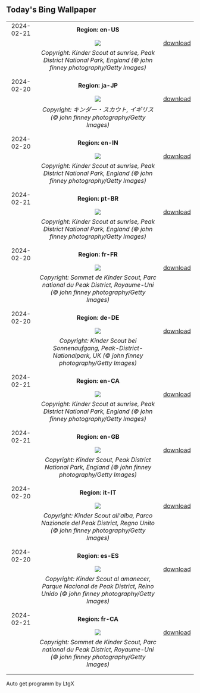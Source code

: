 ## Today's Bing Wallpaper
|      |      |      |
| :----: | :----: | :----: |
|2024-02-21|**Region: en-US**||
||![](https://www.bing.com/th?id=OHR.PeakDistrictNP_EN-US8094447567_UHD.jpg&pid=hp&w=1152&h=648&rs=1&c=4)| [download](https://www.bing.com/th?id=OHR.PeakDistrictNP_EN-US8094447567_UHD.jpg)|
||*Copyright: Kinder Scout at sunrise, Peak District National Park, England (© john finney photography/Getty Images)*
||
|||
|2024-02-20|**Region: ja-JP**||
||![](https://www.bing.com/th?id=OHR.PeakDistrictNP_JA-JP8773323840_UHD.jpg&pid=hp&w=1152&h=648&rs=1&c=4)| [download](https://www.bing.com/th?id=OHR.PeakDistrictNP_JA-JP8773323840_UHD.jpg)|
||*Copyright: キンダー・スカウト, イギリス (© john finney photography/Getty Images)*
||
|||
|2024-02-20|**Region: en-IN**||
||![](https://www.bing.com/th?id=OHR.PeakDistrictNP_EN-IN1834158436_UHD.jpg&pid=hp&w=1152&h=648&rs=1&c=4)| [download](https://www.bing.com/th?id=OHR.PeakDistrictNP_EN-IN1834158436_UHD.jpg)|
||*Copyright: Kinder Scout at sunrise, Peak District National Park, England (© john finney photography/Getty Images)*
||
|||
|2024-02-21|**Region: pt-BR**||
||![](https://www.bing.com/th?id=OHR.PeakDistrictNP_PT-BR5424756118_UHD.jpg&pid=hp&w=1152&h=648&rs=1&c=4)| [download](https://www.bing.com/th?id=OHR.PeakDistrictNP_PT-BR5424756118_UHD.jpg)|
||*Copyright: Kinder Scout at sunrise, Peak District National Park, England (© john finney photography/Getty Images)*
||
|||
|2024-02-20|**Region: fr-FR**||
||![](https://www.bing.com/th?id=OHR.PeakDistrictNP_FR-FR7006243116_UHD.jpg&pid=hp&w=1152&h=648&rs=1&c=4)| [download](https://www.bing.com/th?id=OHR.PeakDistrictNP_FR-FR7006243116_UHD.jpg)|
||*Copyright: Sommet de Kinder Scout, Parc national du Peak District, Royaume-Uni (© john finney photography/Getty Images)*
||
|||
|2024-02-20|**Region: de-DE**||
||![](https://www.bing.com/th?id=OHR.PeakDistrictNP_DE-DE4372136028_UHD.jpg&pid=hp&w=1152&h=648&rs=1&c=4)| [download](https://www.bing.com/th?id=OHR.PeakDistrictNP_DE-DE4372136028_UHD.jpg)|
||*Copyright: Kinder Scout bei Sonnenaufgang, Peak-District-Nationalpark, UK (© john finney photography/Getty Images)*
||
|||
|2024-02-21|**Region: en-CA**||
||![](https://www.bing.com/th?id=OHR.PeakDistrictNP_EN-CA0602730401_UHD.jpg&pid=hp&w=1152&h=648&rs=1&c=4)| [download](https://www.bing.com/th?id=OHR.PeakDistrictNP_EN-CA0602730401_UHD.jpg)|
||*Copyright: Kinder Scout at sunrise, Peak District National Park, England (© john finney photography/Getty Images)*
||
|||
|2024-02-21|**Region: en-GB**||
||![](https://www.bing.com/th?id=OHR.PeakDistrictNP_EN-GB0353580996_UHD.jpg&pid=hp&w=1152&h=648&rs=1&c=4)| [download](https://www.bing.com/th?id=OHR.PeakDistrictNP_EN-GB0353580996_UHD.jpg)|
||*Copyright: Kinder Scout, Peak District National Park, England (© john finney photography/Getty Images)*
||
|||
|2024-02-20|**Region: it-IT**||
||![](https://www.bing.com/th?id=OHR.PeakDistrictNP_IT-IT5172127370_UHD.jpg&pid=hp&w=1152&h=648&rs=1&c=4)| [download](https://www.bing.com/th?id=OHR.PeakDistrictNP_IT-IT5172127370_UHD.jpg)|
||*Copyright: Kinder Scout all'alba, Parco Nazionale del Peak District, Regno Unito (© john finney photography/Getty Images)*
||
|||
|2024-02-20|**Region: es-ES**||
||![](https://www.bing.com/th?id=OHR.PeakDistrictNP_ES-ES1714203483_UHD.jpg&pid=hp&w=1152&h=648&rs=1&c=4)| [download](https://www.bing.com/th?id=OHR.PeakDistrictNP_ES-ES1714203483_UHD.jpg)|
||*Copyright: Kinder Scout al amanecer, Parque Nacional de Peak District, Reino Unido (© john finney photography/Getty Images)*
||
|||
|2024-02-21|**Region: fr-CA**||
||![](https://www.bing.com/th?id=OHR.PeakDistrictNP_FR-CA0904353347_UHD.jpg&pid=hp&w=1152&h=648&rs=1&c=4)| [download](https://www.bing.com/th?id=OHR.PeakDistrictNP_FR-CA0904353347_UHD.jpg)|
||*Copyright: Sommet de Kinder Scout, Parc national du Peak District, Royaume-Uni (© john finney photography/Getty Images)*
||
|||

Auto get programm by LtgX
